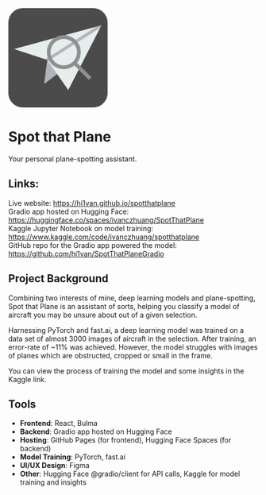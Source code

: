 <img width="200" alt="image" src="https://github.com/hi1van/spotthatplane/blob/main/public/logo.png">

# Spot that Plane
Your personal plane-spotting assistant.

## Links:
Live website: https://hi1van.github.io/spotthatplane \
Gradio app hosted on Hugging Face: https://huggingface.co/spaces/ivanczhuang/SpotThatPlane \
Kaggle Jupyter Notebook on model training: https://www.kaggle.com/code/ivanczhuang/spotthatplane \
GitHub repo for the Gradio app powered the model: https://github.com/hi1van/SpotThatPlaneGradio

## Project Background
Combining two interests of mine, deep learning models and plane-spotting, Spot that Plane is 
an assistant of sorts, helping you classify a model of aircraft you may be unsure about out of a given selection.

Harnessing PyTorch and fast.ai, a deep learning model was trained on a data set of almost 3000 
images of aircraft in the selection. After training, an error-rate of ~11% was achieved. However,
the model struggles with images of planes which are obstructed, cropped or small in the frame.

You can view the process of training the model and some insights in the Kaggle link.

## Tools
- **Frontend**: React, Bulma
- **Backend**: Gradio app hosted on Hugging Face
- **Hosting**: GitHub Pages (for frontend), Hugging Face Spaces (for backend)
- **Model Training**: PyTorch, fast.ai
- **UI/UX Design**: Figma
- **Other**: Hugging Face @gradio/client for API calls, Kaggle for model training and insights
